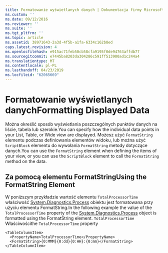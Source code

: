 ```yaml
---
title: Formatowanie wyświetlanych danych | Dokumentacja firmy Microsoft
ms.custom: ''
ms.date: 09/12/2016
ms.reviewer: ''
ms.suite: ''
ms.tgt_pltfrm: ''
ms.topic: article
ms.assetid: 38971643-2a3d-4f5b-a1fa-6334c162b8ed
caps.latest.revision: 4
ms.openlocfilehash: e915ac71feb50cb58cfa9195f0de94763affdb77
ms.sourcegitcommit: e7445ba8203da304286c591ff513900ad1c244a4
ms.translationtype: MT
ms.contentlocale: pl-PL
ms.lasthandoff: 04/23/2019
ms.locfileid: "62065669"
---
```

# <a name="formatting-displayed-data"></a><span data-ttu-id="f988d-102">Formatowanie wyświetlanych danych</span><span class="sxs-lookup"><span data-stu-id="f988d-102">Formatting Displayed Data</span></span>

<span data-ttu-id="f988d-103">Można określić sposób wyświetlania poszczególnych punktów danych na liście, tabela lub szerokie.</span><span class="sxs-lookup"><span data-stu-id="f988d-103">You can specify how the individual data points in your List, Table, or Wide view are displayed.</span></span> <span data-ttu-id="f988d-104">Możesz użyć `FormatString` elementu podczas definiowania elementów widoku, lub można użyć `ScriptBlock` elementu do wywołania `FormatString` metody dotyczące danych.</span><span class="sxs-lookup"><span data-stu-id="f988d-104">You can use the `FormatString` element when defining the items of your view, or you can use the `ScriptBlock` element to call the `FormatString` method on the data.</span></span>

## <a name="using-the-formatstring-element"></a><span data-ttu-id="f988d-105">Za pomocą elementu FormatString</span><span class="sxs-lookup"><span data-stu-id="f988d-105">Using the FormatString Element</span></span>

<span data-ttu-id="f988d-106">W poniższym przykładzie wartość elementu `TotalProcessorTime` właściwość [System.Diagnostics.Process](/dotnet/api/System.Diagnostics.Process) obiektu jest formatowana przy użyciu elementu FormatString.</span><span class="sxs-lookup"><span data-stu-id="f988d-106">In the following example the value of the `TotalProcessorTime` property of the [System.Diagnostics.Process](/dotnet/api/System.Diagnostics.Process) object is formatted using the FormatString element.</span></span> <span data-ttu-id="f988d-107">`TotalProcessorTime` Właściwości</span><span class="sxs-lookup"><span data-stu-id="f988d-107">the `TotalProcessorTime` property</span></span>

```
<TableColumnItem>
  <PropertyName>TotalProcessorTime</PropertyName>
  <FormatString>{0:MMM}{0:dd}{0:HH}:{0:mm}</FormatString>
</TableColumnItem>
```




